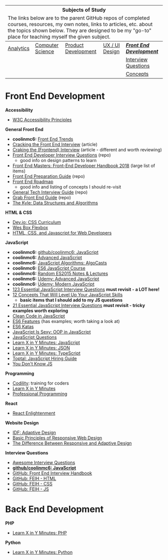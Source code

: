 <table>
	<thead>
		<tr>
			<th colspan="5" style="text-align: center;"><strong>Subjects of Study</strong></th>
		</tr>
		<tr>
			<td colspan="5">The links below are to the parent GitHub repos of completed courses, resources, my own notes, links to articles, etc. about the topics shown below. They are designed to be my "go-to" place for teaching myself the given subject.</td>
		</tr>
	</thead>
	<tbody>
		<tr>
			<td><a href="https://github.com/coolinmc6/analytics">Analytics</a></td>
			<td><a href="https://github.com/coolinmc6/CS-concepts">Computer Science</a></td>
			<td><a href="https://github.com/coolinmc6/design-ux-ui#product-design--development">Product Development</a></td>
			<td><a href="https://github.com/coolinmc6/design-ux-ui">UX / UI Design</a></td>
			<td><strong><em><a href="https://github.com/coolinmc6/front-end-dev">Front End Development</a></em></strong></td>
		</tr>
		<tr>
			<td></td>
			<td></td>
			<td></td>
			<td></td>
			<td><a href="https://github.com/coolinmc6/front-end-dev/blob/master/questions-javascript.md">Interview Questions</a></td>
		</tr>
		<tr>
			<td></td>
			<td></td>
			<td></td>
			<td></td>
			<td><a href="https://github.com/coolinmc6/front-end-dev/blob/master/javascript/">Concepts</a></td>
		</tr>
	</tbody>
</table>

<a name="top"></a>

# Front End Development

**Accessibility**

- [W3C Accessibility Principles](https://www.w3.org/WAI/fundamentals/accessibility-principles/)

**General Front End**

- **coolinmc6:** [Front End Trends](./blob/master/front-end-trends)
- [Cracking the Front End Interview](https://medium.freecodecamp.org/cracking-the-front-end-interview-9a34cd46237) (article)
- [Craking the (Frontend) Interview](https://blog.usejournal.com/cracking-the-frontend-coding-interview-ec7d5b1e6755) (article - different and worth reviewing)
- [Front End Developer Interview Questions](https://github.com/h5bp/Front-end-Developer-Interview-Questions) (repo)
  - good info on design patterns to learn
- [Front End Masters: Front-End Developer Handbook 2018](https://frontendmasters.com/books/front-end-handbook/2018/) (large list of items)
- [Front End Preparation Guide](https://github.com/Jobeir/front-end-interview-preparation-guide) (repo)
- [Front End Roadmap](https://github.com/kamranahmedse/developer-roadmap)
	- good info and listing of concepts I should re-visit
- [General Tech Interview Guide](https://github.com/yangshun/tech-interview-handbook) (repo)
- [Grab Front End Guide](https://github.com/grab/front-end-guide) (repo)
- [The Kyle: Data Structures and Algorithms](https://github.com/jamiebuilds/itsy-bitsy-data-structures)

**HTML & CSS**

- [Dev.io: CSS Curriculum](https://dev.to/imm9o/i-built-my-own-css-curriculum-to-master-it-2ec2)
- [Wes Box Flexbox](https://github.com/coolinmc6/wesbos-flexbox)
- [HTML, CSS, and Javascript for Web Developers](https://github.com/coolinmc6/JHU-HTML-CSS-Intro-Course)

**JavaScript**

- **coolinmc6:** [github/coolinmc6: JavaScript](https://github.com/coolinmc6/front-end-dev/blob/master/questions-javascript.md)
- **coolinmc6:** [Advanced JavaScript](https://github.com/coolinmc6/advanced_javascript)
- **coolinmc6:** [JavaScript Algorithms: AlgoCasts](https://github.com/coolinmc6/AlgoCasts)
- **coolinmc6:** [ES6 JavaScript Course](https://github.com/coolinmc6/ES6-javascript)
- **coolinmc6:** [Random ES2015 Notes & Lectures](https://github.com/coolinmc6/es2015)
- **coolinmc6:** [Udemy: Advanced JavaScript](https://github.com/coolinmc6/advanced_javascript)
- **coolinmc6:** [Udemy: Modern JavaScript](https://github.com/coolinmc6/modern-javascript)
- [123 Essential JavaScript Interview Questions](https://github.com/ganqqwerty/123-Essential-JavaScript-Interview-Questions) **must revisit - a LOT here!**
- [12 Concepts That Will Level Up Your JavaScript Skills](https://hackernoon.com/12-javascript-concepts-that-will-level-up-your-development-skills-b37d16ad7104)
	+ **basic items that I should add to my JS questions**
- [21 Essential JavaScript Interview Questions](https://www.codementor.io/nihantanu/21-essential-javascript-tech-interview-practice-questions-answers-du107p62z) **must revisit - tricky examples worth exploring**
- [Clean Code in JavaScript](https://github.com/ryanmcdermott/clean-code-javascript)
- [ES6 Features](https://babeljs.io/docs/en/learn/) (has examples; worth taking a look at)
- [ES6 Katas](http://es6katas.org/)
- [JavaScript Is Sexy: OOP in JavaScript](http://javascriptissexy.com/oop-in-javascript-what-you-need-to-know/)
- [JavaScript Questions](https://github.com/yangshun/front-end-interview-handbook/blob/master/questions/javascript-questions.md)
- [Learn X in Y Minutes: JavaScript](https://learnxinyminutes.com/docs/javascript/)
- [Learn X in Y Minutes: JSON](https://learnxinyminutes.com/docs/json/)
- [Learn X in Y Minutes: TypeScript](https://learnxinyminutes.com/docs/typescript/)
- [Toptal: JavaScript Hiring Guide](https://www.toptal.com/javascript#hiring-guide)
- [You Don't Know JS](https://github.com/getify/You-Dont-Know-JS)

**Programming**

- [Codility](https://app.codility.com/programmers/): training for coders
- [Learn X in Y Minutes](https://learnxinyminutes.com/)
- [Professional Programming](https://github.com/charlax/professional-programming)

**React**

- [React Enlightenment](https://www.reactenlightenment.com/)

**Website Design**

- [IDF: Adaptive Design](https://www.interaction-design.org/literature/topics/adaptive-design)
- [Basic Principles of Responsive Web Design](http://blog.froont.com/9-basic-principles-of-responsive-web-design/)
- [The Difference Between Responsive and Adaptive Design](https://css-tricks.com/the-difference-between-responsive-and-adaptive-design/)

**Interview Questions**

- [Awesome Interview Questions](https://github.com/MaximAbramchuck/awesome-interview-questions)
- **[github/coolinmc6: JavaScript](https://github.com/coolinmc6/front-end-dev/blob/master/questions-javascript.md)**
- [GitHub: Front End Interview Handbook](https://github.com/yangshun/front-end-interview-handbook)
- [GitHub: FEIH - HTML](https://github.com/yangshun/front-end-interview-handbook/blob/master/questions/html-questions.md)
- [GitHub: FEIH - CSS](https://github.com/yangshun/front-end-interview-handbook/blob/master/questions/css-questions.md)
- [GitHub: FEIH - JS](https://github.com/yangshun/front-end-interview-handbook/blob/master/questions/javascript-questions.md)


# Back End Development


**PHP**

- [Learn X in Y Minutes: PHP](https://learnxinyminutes.com/docs/php/)


**Python**

- [Learn X in Y Minutes: Python](https://learnxinyminutes.com/docs/python3/)